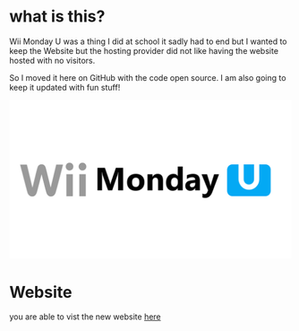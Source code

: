 # what is this?

Wii Monday U was a thing I did at school
it sadly had to end but I wanted to keep the Website but the hosting provider did not like having the website hosted with no visitors.

So I moved it here on GitHub with the code open source. I am also going to keep it updated with fun stuff!

![logo](https://raw.githubusercontent.com/nightcrawcode/wiimondayu/main/aembledpic.png)

# Website

you are able to vist the new website [here](https://nightcrawcode.github.io/wiimondayu/)
